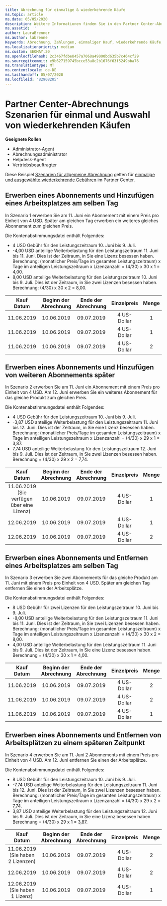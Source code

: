 ```yaml
---
title: Abrechnung für einmalige & wiederkehrende Käufe
ms.topic: article
ms.date: 05/05/2020
description: Weitere Informationen finden Sie in den Partner Center-Abrechnungs Beispielen für einmalige und wiederkehrende Käufe. Wenn Sie Abonnements erwerben, können Sie weitere Abonnements hinzufügen, Arbeitsplätze hinzufügen oder entfernen.
ms.assetid: ''
author: LauraBrenner
ms.author: labrenne
Keywords: Abrechnung, Zahlungen, einmaliger Kauf, wiederkehrende Käufe, Abonnements, Arbeitsplätze
ms.localizationpriority: medium
ms.custom: SEOMAY.20
ms.openlocfilehash: 2c3467fdbe8457a7068a49000bd635b7c464cf29
ms.sourcegitcommit: e9b627159745bcce53a8c2b1676f63f5249bba76
ms.translationtype: MT
ms.contentlocale: de-DE
ms.lasthandoff: 05/07/2020
ms.locfileid: "82908205"
---
```

# <a name="partner-center-billing-scenarios-for-one-time-and-select-recurring-purchases"></a>Partner Center-Abrechnungs Szenarien für einmal und Auswahl von wiederkehrenden Käufen

**Geeignete Rollen**

- Administrator-Agent
- Abrechnungsadministrator
- Helpdesk-Agent
- Vertriebsbeauftragter

Diese Beispiel [Szenarien für allgemeine Abrechnung](common-billing-scenarios.md) gelten für [einmalige und ausgewählte wiederkehrende Gebühren](one-time-and-recurring-billing.md) im Partner Center.

## <a name="purchase-a-subscription-and-add-a-seat-on-the-same-day"></a>Erwerben eines Abonnements und Hinzufügen eines Arbeitsplatzes am selben Tag

In Szenario 1 erwerben Sie am 11. Juni ein Abonnement mit einem Preis pro Einheit von 4 USD. Später am gleichen Tag erwerben ein weiteres gleiches Abonnement zum gleichen Preis.

Die Kontenabstimmungsdatei enthält Folgendes:

- 4 USD Gebühr für den Leistungszeitraum 10. Juni bis 9. Juli.
- -4,00 USD anteilige Weiterbelastung für den Leistungszeitraum 11. Juni bis 11. Juni. Dies ist der Zeitraum, in Sie eine Lizenz besessen haben. Berechnung: (monatlicher Preis/Tage im gesamten Leistungszeitraum) x Tage im anteiligen Leistungszeitraum x Lizenzanzahl = (4/30) x 30 x 1 = 4,00.
- 8,00 USD anteilige Weiterbelastung für den Leistungszeitraum 10. Juni bis 9. Juli. Dies ist der Zeitraum, in Sie zwei Lizenzen besessen haben. Berechnung: (4/30) x 30 x 2 = 8,00.

|**Kauf Datum**   |**Beginn der Abrechnung** |**Ende der Abrechnung**  |**Einzelpreis**  |**Menge**  |**Amount** |**Gebührentyp** |
|:------:|:------:|:------:|:------:|:------:|:------:|:-----:|
|11.06.2019      |10.06.2019   |09.07.2019         |4 US-Dollar                |1                 |4 US-Dollar            |„Neu“,         |
|11.06.2019     | 10.06.2019    |09.07.2019        |4 US-Dollar        |1        | -4 USD       |addQuantity           |
|11.06.2019     | 10.06.2019    |09.07.2019        |4 US-Dollar        | 2      |-8 USD         |addQuantity           |

## <a name="purchase-a-subscription-and-add-more-subscriptions-later"></a>Erwerben eines Abonnements und Hinzufügen von weiteren Abonnements später

In Szenario 2 erwerben Sie am 11. Juni ein Abonnement mit einem Preis pro Einheit von 4 USD. Am 12. Juni erwerben Sie ein weiteres Abonnement für das gleiche Produkt zum gleichen Preis.

Die Kontenabstimmungsdatei enthält Folgendes:

- 4 USD Gebühr für den Leistungszeitraum 10. Juni bis 9. Juli.
- -3,87 USD anteilige Weiterbelastung für den Leistungszeitraum 11. Juni bis 12. Juni. Dies ist der Zeitraum, in Sie eine Lizenz besessen haben. Berechnung: (monatlicher Preis/Tage im gesamten Leistungszeitraum) x Tage im anteiligen Leistungszeitraum x Lizenzanzahl = (4/30) x 29 x 1 = 3,87.
- 7,74 USD anteilige Weiterbelastung für den Leistungszeitraum 12. Juni bis 9. Juli. Dies ist der Zeitraum, in Sie zwei Lizenzen besessen haben. Berechnung = (4/30) x 29 x 2 = 7,74.

|**Kauf Datum**   |**Beginn der Abrechnung** |**Ende der Abrechnung**  |**Einzelpreis**  |**Menge**  |**Amount** |**Gebührentyp** |
|:------:|:------:|:------:|:------:|:------:|:------:|:-----:|
|11.06.2019 (Sie verfügen über eine Lizenz)     |10.06.2019   |09.07.2019         |4 US-Dollar         |1        |4 US-Dollar            |„Neu“,         |
|12.06.2019     | 10.06.2019    |09.07.2019        |4 US-Dollar        |1        | -3,87 USD       |addQuantity           |
|12.06.2019     | 10.06.2019    |09.07.2019        |4 US-Dollar        | 2      |7,74 USD       |addQuantity           |

## <a name="purchase-a-subscription-and-remove-a-seat-on-the-same-day"></a>Erwerben eines Abonnements und Entfernen eines Arbeitsplatzes am selben Tag

In Szenario 3 erwerben Sie zwei Abonnements für das gleiche Produkt am 11. Juni mit einem Preis pro Einheit von 4 USD. Später am gleichen Tag entfernen Sie einen der Arbeitsplätze.  

Die Kontenabstimmungsdatei enthält Folgendes:

- 8 USD Gebühr für zwei Lizenzen für den Leistungszeitraum 10. Juni bis 9. Juli.
- -8,00 USD anteilige Weiterbelastung für den Leistungszeitraum 11. Juni bis 11. Juni. Dies ist der Zeitraum, in Sie zwei Lizenzen besessen haben. Berechnung: (monatlicher Preis/Tage im gesamten Leistungszeitraum) x Tage im anteiligen Leistungszeitraum x Lizenzanzahl = (4/30) x 30 x 2 = 8,00.
- 4,00 USD anteilige Weiterbelastung für den Leistungszeitraum 11. Juni bis 9. Juli. Dies ist der Zeitraum, in Sie eine Lizenz besessen haben. Berechnung = (4/30) x 30 x 1 = 4,00.

|**Kauf Datum**   |**Beginn der Abrechnung** |**Ende der Abrechnung**  |**Einzelpreis**  |**Menge**  |**Amount** |**Gebührentyp** |
|:------:|:------:|:------:|:------:|:------:|:------:|:-----:|
|11.06.2019      |10.06.2019   |09.07.2019         |4 US-Dollar                |2                 |-8 USD            |„Neu“,         |
|11.06.2019     | 10.06.2019    |09.07.2019        |4 US-Dollar        |2        | - 8 US-Dollar       |removeQuantity           |
|11.06.2019     | 10.06.2019    |09.07.2019        |4 US-Dollar        | 1      |4 US-Dollar         |removeQuantity           |

## <a name="purchase-a-subscription-and-remove-seats-later"></a>Erwerben eines Abonnements und Entfernen von Arbeitsplätzen zu einem späteren Zeitpunkt

In Szenario 4 erwerben Sie am 11. Juni 2 Abonnements mit einem Preis pro Einheit von 4 USD. Am 12. Juni entfernen Sie einen der Arbeitsplätze.

Die Kontenabstimmungsdatei enthält Folgendes:

- 8 USD Gebühr für den Leistungszeitraum 10. Juni bis 9. Juli.
- -7.74 USD anteilige Weiterbelastung für den Leistungszeitraum 11. Juni bis 12. Juni. Dies ist der Zeitraum, in Sie zwei Lizenzen besessen haben. Berechnung: (monatlicher Preis/Tage im gesamten Leistungszeitraum) x Tage im anteiligen Leistungszeitraum x Lizenzanzahl = (4/30) x 29 x 2 = 7,74.
- 3,87 USD anteilige Weiterbelastung für den Leistungszeitraum 12. Juni bis 9. Juli. Dies ist der Zeitraum, in Sie eine Lizenz besessen haben. Berechnung = (4/30) x 29 x 1 = 3,87.

|**Kauf Datum**   |**Beginn der Abrechnung** |**Ende der Abrechnung**  |**Einzelpreis**  |**Menge**  |**Amount** |**Gebührentyp** |
|:------:|:------:|:------:|:------:|:------:|:------:|:-----:|
|11.06.2019 (Sie haben 2 Lizenzen)     |10.06.2019   |09.07.2019         |4 US-Dollar         |2        |-8 USD       |„Neu“,       |
|12.06.2019     | 10.06.2019    |09.07.2019        |4 US-Dollar        |2        | -7,74 USD       |removeQuantity           |
|12.06.2019 (Sie haben 1 Lizenz)    | 10.06.2019    |09.07.2019   |4 US-Dollar    |1      |3,87 USD    |removeQuantity |
